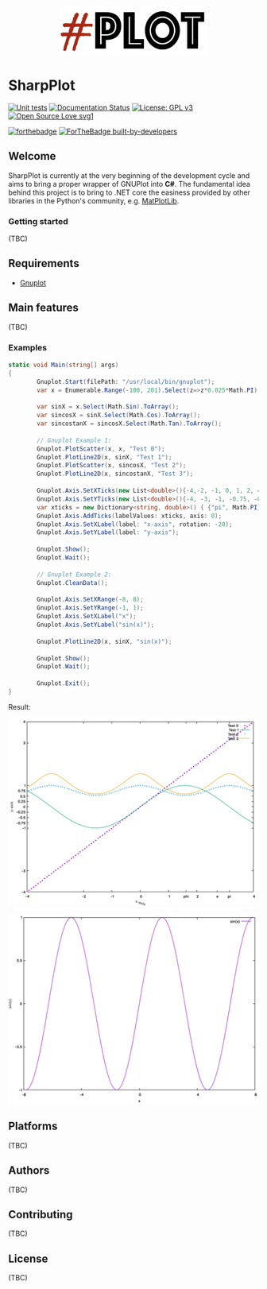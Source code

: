 <p align="center">
  <a href="https://github.com/Qnubo-Tech/"><img src="Docs/logo-pre.png" alt='SharpPlot' height="100" width="300"></a>
</p>

# SharpPlot

[![Unit tests](https://github.com/Qnubo-Tech/SharpPlot/workflows/UnitTests/badge.svg)](https://github.com/Qnubo-Tech/SharpPlot/actions?query=workflow%3AUnitTests)
[![Documentation Status](https://readthedocs.org/projects/ansicolortags/badge/?version=latest)](http://ansicolortags.readthedocs.io/?badge=latest)
[![License: GPL v3](https://img.shields.io/badge/License-GPLv3-blue.svg)](https://www.gnu.org/licenses/gpl-3.0)
[![Open Source Love svg1](https://badges.frapsoft.com/os/v1/open-source.svg?v=103)](https://github.com/ellerbrock/open-source-badges/)


[![forthebadge](https://forthebadge.com/images/badges/made-with-c-sharp.svg)](https://forthebadge.com)
[![ForTheBadge built-by-developers](http://ForTheBadge.com/images/badges/built-by-developers.svg)](https://GitHub.com/Naereen/)

## Welcome

SharpPlot is currently at the very beginning of the development cycle and aims to bring a proper wrapper of 
GNUPlot into **C#**. The fundamental idea behind this project is to bring to .NET core the easiness provided by other 
libraries in the Python's community, e.g. [MatPlotLib](https://matplotlib.org/).

### Getting started

(TBC)

## Requirements

* [Gnuplot](http://www.gnuplot.info/)

## Main features

(TBC)

### Examples

```csharp
static void Main(string[] args)
{
        Gnuplot.Start(filePath: "/usr/local/bin/gnuplot");
        var x = Enumerable.Range(-100, 201).Select(z=>z*0.025*Math.PI).ToArray();
       
        var sinX = x.Select(Math.Sin).ToArray();
        var sincosX = sinX.Select(Math.Cos).ToArray();
        var sincostanX = sincosX.Select(Math.Tan).ToArray();
        
        // Gnuplot Example 1:
        Gnuplot.PlotScatter(x, x, "Test 0");
        Gnuplot.PlotLine2D(x, sinX, "Test 1");
        Gnuplot.PlotScatter(x, sincosX, "Test 2");
        Gnuplot.PlotLine2D(x, sincostanX, "Test 3");
        
        Gnuplot.Axis.SetXTicks(new List<double>(){-4,-2, -1, 0, 1, 2, 4});
        Gnuplot.Axis.SetYTicks(new List<double>(){-4, -3, -1, -0.75, -0.5, -0.25, 0, 0.25, 0.5, 0.75, 1, 3, 4});
        var xticks = new Dictionary<string, double>() { {"pi", Math.PI}, {"phi", 1.618}, {"e", Math.E}};
        Gnuplot.Axis.AddTicks(labelValues: xticks, axis: 0);
        Gnuplot.Axis.SetXLabel(label: "x-axis", rotation: -20);
        Gnuplot.Axis.SetYLabel(label: "y-axis");
        
        Gnuplot.Show();
        Gnuplot.Wait();

        // Gnuplot Example 2:
        Gnuplot.CleanData();
        
        Gnuplot.Axis.SetXRange(-8, 8);
        Gnuplot.Axis.SetYRange(-1, 1);
        Gnuplot.Axis.SetXLabel("x");
        Gnuplot.Axis.SetYLabel("sin(x)");
        
        Gnuplot.PlotLine2D(x, sinX, "sin(x)");
        
        Gnuplot.Show(); 
        Gnuplot.Wait();
        
        Gnuplot.Exit();
}
```
Result:
<p align="center">
  <img src="Examples/Figures/capture1.PNG" alt='gnuplot1'>
</p>

<p align="center">
  <img src="Examples/Figures/capture2.PNG" alt='gnuplot2'>
</p>

## Platforms

(TBC)

## Authors

(TBC)

## Contributing

(TBC)

## License

(TBC)
